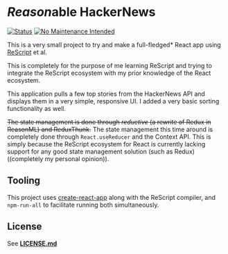 # *Reason*able HackerNews

[![Status](https://badgen.net/github/status/fa7ad/reasonable-hackernews/master?icon=zeit&label=&cache=600)](https://github.com/fa7ad/reasonable-hackernews/deployments) [![No Maintenance Intended](https://unmaintained.tech/badge.svg)](https://unmaintained.tech/)

This is a very small project to try and make a full-fledged\* React app using [ReScript](https://rescript-lang.org/) et al.

This is completely for the purpose of me learning ReScript and trying to integrate the ReScript ecosystem with my prior knowledge of the React ecosystem.

This application pulls a few top stories from the HackerNews API and displays them in a very simple, responsive UI. I added a very basic sorting functionality as well.

~~The state management is done through *reductive* (a rewrite of Redux in ReasonML) and ReduxThunk.~~
The state management this time around is completely done through `React.useReducer` and the Context API. This is simply because the ReScript ecosystem for React is currently lacking support for any good state management solution (such as Redux) ((completely my personal opinion)).

## Tooling
This project uses [create-react-app](https://create-react-app.dev/) along with the ReScript compiler, and `npm-run-all` to facilitate running both simultaneously.

## License
See [**LICENSE.md**](https://github.com/fa7ad/reasonable-hackernews/blob/master/LICENSE.md)
